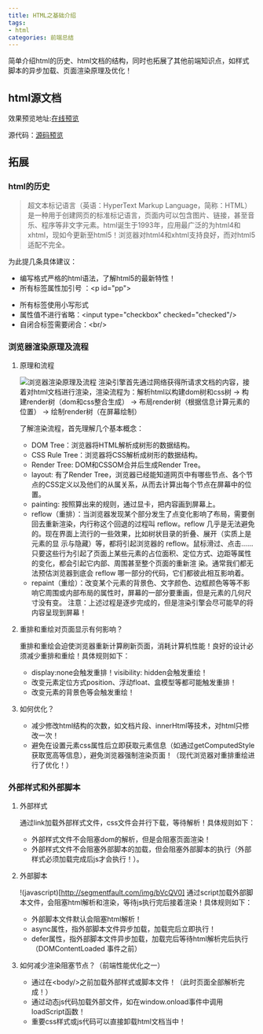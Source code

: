 ```yaml
---
title: HTML之基础介绍
tags:
- html
categories: 前端总结
---
```

简单介绍html的历史、html文档的结构，同时也拓展了其他前端知识点，如样式脚本的异步加载、页面渲染原理及优化！

## html源文档
效果预览地址:[在线预览](http://clovey.party/ebook/book/01.html)
<!-- more --> 
源代码：[源码预览](https://github.com/xiaer93/ebook/tree/master/book)

## 拓展
### html的历史

> 超文本标记语言（英语：HyperText Markup Language，简称：HTML）是一种用于创建网页的标准标记语言，页面内可以包含图片、链接，甚至音乐、程序等非文字元素。html诞生于1993年，应用最广泛的为html4和xhtml，现如今更新至html5！浏览器对html4和xhtml支持良好，而对html5适配不完全。

为此提几条具体建议：
- 编写格式严格的html语法，了解html5的最新特性！
- 所有标签属性加引号 ：\<p id="pp"></p>
- 所有标签使用小写形式
- 属性值不进行省略：\<input type="checkbox"  checked="checked"/>
- 自闭合标签需要闭合：\<br/>

### 浏览器渲染原理及流程
1. 原理和流程

    ![浏览器渲染原理及流程](http://taligarsiel.com/Projects/webkitflow.png)
    渲染引擎首先通过网络获得所请求文档的内容，接着对html文档进行渲染，渲染流程为：解析html以构建dom树和css树 -> 构建render树（dom和css整合生成） -> 布局render树（根据信息计算元素的位置） -> 绘制render树（在屏幕绘制）
    
    了解渲染流程，首先理解几个基本概念：
    - DOM Tree：浏览器将HTML解析成树形的数据结构。
    - CSS Rule Tree：浏览器将CSS解析成树形的数据结构。
    - Render Tree: DOM和CSSOM合并后生成Render Tree。
    - layout: 有了Render Tree，浏览器已经能知道网页中有哪些节点、各个节点的CSS定义以及他们的从属关系，从而去计算出每个节点在屏幕中的位置。
    - painting: 按照算出来的规则，通过显卡，把内容画到屏幕上。
    - reflow（重排）：当浏览器发现某个部分发生了点变化影响了布局，需要倒回去重新渲染，内行称这个回退的过程叫 reflow。reflow 几乎是无法避免的。现在界面上流行的一些效果，比如树状目录的折叠、展开（实质上是元素的显 示与隐藏）等，都将引起浏览器的 reflow。鼠标滑过、点击……只要这些行为引起了页面上某些元素的占位面积、定位方式、边距等属性的变化，都会引起它内部、周围甚至整个页面的重新渲 染。通常我们都无法预估浏览器到底会 reflow 哪一部分的代码，它们都彼此相互影响着。
    - repaint（重绘）：改变某个元素的背景色、文字颜色、边框颜色等等不影响它周围或内部布局的属性时，屏幕的一部分要重画，但是元素的几何尺寸没有变。
    注意：上述过程是逐步完成的，但是渲染引擎会尽可能早的将内容呈现到屏幕！

2. 重排和重绘对页面显示有何影响？

    重排和重绘会迫使浏览器重新计算刷新页面，消耗计算机性能！良好的设计必须减少重排和重绘！具体规则如下：
    - display:none会触发重排！visibility: hidden会触发重绘！
    - 改变元素定位方式position、浮动float、盒模型等都可能触发重排！
    - 改变元素的背景色等会触发重绘！

3. 如何优化？

    - 减少修改html结构的次数，如文档片段、innerHtml等技术，对html只修改一次！
    - 避免在设置元素css属性后立即获取元素信息（如通过getComputedStyle获取宽高等信息），避免浏览器强制渲染页面！（现代浏览器对重排重绘进行了优化！）
    

### 外部样式和外部脚本
1. 外部样式

    通过link加载外部样式文件，css文件会并行下载，等待解析！具体规则如下：
    - 外部样式文件不会阻塞dom的解析，但是会阻塞页面渲染！
    - 外部样式文件不会阻塞外部脚本的加载，但会阻塞外部脚本的执行（外部样式必须加载完成后js才会执行！）。

2. 外部脚本

    !(javascript)[http://segmentfault.com/img/bVcQV0]
    通过script加载外部脚本文件，会阻塞html解析和渲染，等待js执行完后接着渲染！具体规则如下：
    - 外部脚本文件默认会阻塞html解析！
    - async属性，指外部脚本文件异步加载，加载完后立即执行！
    - defer属性，指外部脚本文件异步加载，加载完后等待html解析完后执行（DOMContentLoaded 事件之前）

3. 如何减少渲染阻塞节点？（前端性能优化之一）

    - 通过在\<body/>之前加载外部样式或脚本文件！（此时页面全部解析完成！）
    - 通过动态js代码加载外部文件，如在window.onload事件中调用loadScript函数！
    - 重要css样式或js代码可以直接卸载html文档当中！
